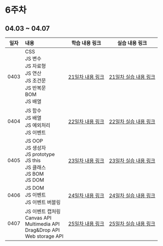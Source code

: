 # 6주차

## 04.03 ~ 04.07

|  일자  | 내용                                                                                       |                     학습 내용 링크                      |          실습 내용 링크           |
|:----:|:-----------------------------------------------------------------------------------------|:-------------------------------------------------:|:---------------------------:|
| 0403 | CSS<br>JS 변수<br>JS 자료형<br/>JS 연산<br>JS 조건문<br>JS 반복문<br>BOM<br/>JS 배열                    |           [21일차 내용 링크](./day21/course)            | [21일차 실습 내용 링크](./day21/hw) |
| 0404 | JS 함수<br/>JS 배열<br/>JS 예외처리<br/>JS 이벤트<br/>                                              |           [22일차 내용 링크](./day22/course)            | [22일차 실습 내용 링크](./day22/hw) |
| 0405 | JS OOP<br/>JS 생성자<br/>JS prototype<br/>JS this<br/>JS 클래스<br/>JS BOM<br/>JS DOM<br/>     |           [23일차 내용 링크](./day23/course)            | [23일차 실습 내용 링크](./day23/hw) |
| 0406 | JS DOM<br/>JS 이벤트<br/>JS 이벤트 버블링                                                         |           [24일차 내용 링크](./day24/course)            | [24일차 실습 내용 링크](./day24/hw) |
| 0407 | JS 이벤트 캡처링<br/> Canvas API<br/>Multimedia API<br/>Drag&Drop API<br/>Web storage API<br/> | [25일차 내용 링크](./day25/course)| [25일차 실습 내용 링크](./day25/hw) |